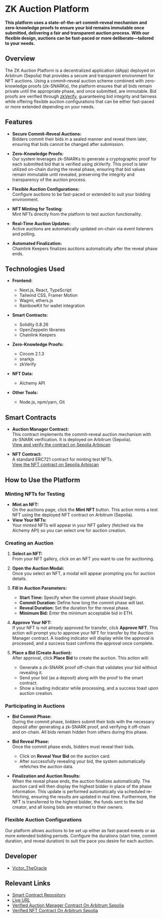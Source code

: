 # ZK Auction Platform

**This platform uses a state-of-the-art commit–reveal mechanism and zero-knowledge proofs to ensure your bid remains immutable once submitted, delivering a fair and transparent auction process. With our flexible design, auctions can be fast-paced or more deliberate—tailored to your needs.**

## Overview

The ZK Auction Platform is a decentralized application (dApp) deployed on Arbitrum (Sepolia) that provides a secure and transparent environment for NFT auctions. Using a commit–reveal auction scheme combined with zero-knowledge proofs (zk-SNARKs), the platform ensures that all bids remain private until the appropriate phase, and once submitted, are immutable. Bid proofs are verified through [zkVerify](https://docs.zkverify.io/), guaranteeing bid integrity and fairness while offering flexible auction configurations that can be either fast-paced or more extended depending on your needs.


## Features

- **Secure Commit–Reveal Auctions:**  
  Bidders commit their bids in a sealed manner and reveal them later, ensuring that bids cannot be changed after submission.
  
- **Zero-Knowledge Proofs:**  
  Our system leverages zk-SNARKs to generate a cryptographic proof for each submitted bid that is verified using zkVerify. This proof is later utilized on-chain during the reveal phase, ensuring that bid values remain immutable until revealed, preserving the integrity and transparency of the auction process.
  
- **Flexible Auction Configurations:**  
  Configure auctions to be fast-paced or extended to suit your bidding environment.
  
- **NFT Minting for Testing:**  
  Mint NFTs directly from the platform to test auction functionality.
  
- **Real-Time Auction Updates:**  
  Active auctions are automatically updated on-chain via event listeners and polling.
  
- **Automated Finalization:**  
  Chainlink Keepers finalizes auctions automatically after the reveal phase ends.

## Technologies Used

- **Frontend:**  
  - Next.js, React, TypeScript  
  - Tailwind CSS, Framer Motion  
  - Wagmi, ethers.js  
  - RainbowKit for wallet integration
  
- **Smart Contracts:**  
  - Solidity 0.8.26  
  - OpenZeppelin libraries  
  - Chainlink Keepers
  
- **Zero-Knowledge Proofs:**  
  - Circom 2.1.3  
  - snarkjs
  - zkVerify
  
- **NFT Data:**  
  - Alchemy API
  
- **Other Tools:**  
  - Node.js, npm/yarn, Git

## Smart Contracts

- **Auction Manager Contract:**  
  This contract implements the commit–reveal auction mechanism with zk-SNARK verification. It is deployed on Arbitrum (Sepolia).  
  [View and verify the contract on Sepolia Arbiscan](https://sepolia.arbiscan.io/address/0x2fad0a29b18be587eff4e1b0bc7b327e27579eb2)

- **NFT Contract:**  
  A standard ERC721 contract for minting test NFTs.  
  [View the NFT contract on Sepolia Arbiscan](https://sepolia.arbiscan.io/address/0xa39501fa04a52ba2a783d686f01db0f52ab50da7)

## How to Use the Platform

### Minting NFTs for Testing

- **Mint an NFT:**  
  On the auctions page, click the **Mint NFT** button. This action mints a test NFT using the deployed NFT contract on Arbitrum (Sepolia).  
- **View Your NFTs:**  
  Your minted NFTs will appear in your NFT gallery (fetched via the Alchemy API) so you can select one for auction creation.

### Creating an Auction

1. **Select an NFT:**  
   From your NFT gallery, click on an NFT you want to use for auctioning.
   
2. **Open the Auction Modal:**  
   Once you select an NFT, a modal will appear prompting you for auction details.

3. **Fill in Auction Parameters:**  
   - **Start Time:** Specify when the commit phase should begin.
   - **Commit Duration:** Define how long the commit phase will last.
   - **Reveal Duration:** Set the duration for the reveal phase.
   - **Minimum Bid:** Enter the minimum acceptable bid in ETH.
   
4. **Approve Your NFT:**  
   If your NFT is not already approved for transfer, click **Approve NFT**. This action will prompt you to approve your NFT for transfer by the Auction Manager contract. A loading indicator will display while the approval is processed, and a success toast confirms the approval once complete.

5. **Place a Bid (Create Auction):**  
   After approval, click **Place Bid** to create the auction. This action will:
   - Generate a zk-SNARK proof off-chain that validates your bid without revealing it.
   - Send your bid (as a deposit) along with the proof to the smart contract.
   - Show a loading indicator while processing, and a success toast upon auction creation.
   
### Participating in Auctions

- **Bid Commit Phase:**  
  During the commit phase, bidders submit their bids with the necessary deposit after generating a zk-SNARK proof, and verifying it off-chain and on-chain. All bids remain hidden from others during this phase.

- **Bid Reveal Phase:**  
  Once the commit phase ends, bidders must reveal their bids.  
  - Click on **Reveal Your Bid** on the auction card.
  - After successfully revealing your bid, the system automatically refetches the auction data.
  
- **Finalization and Auction Results:**  
  When the reveal phase ends, the auction finalizes automatically. The auction card will then display the highest bidder in place of the phase information. This update is performed automatically via scheduled re-fetching, ensuring the results are updated in real time. Furthermore, the NFT is transferred to the highest bidder, the funds sent to the bid creator, and all losing bids are returned to their owners.

### Flexible Auction Configurations

Our platform allows auctions to be set up either as fast-paced events or as more extended bidding periods. Configure the durations (start time, commit duration, and reveal duration) to suit the pace you desire for each auction.

## Developer

- [Victor_TheOracle](https://x.com/victorokpukpan_)

## Relevant Links

- [Smart Contract Repository](https://github.com/Victor-Okpukpan/zk-auction-contract)
- [Live URL](https://zk-auction.vercel.app/)
- [Verified Auction Manager Contract On Arbitrum Sepolia](https://sepolia.arbiscan.io/address/0x2fad0a29b18be587eff4e1b0bc7b327e27579eb2)
- [Verified NFT Contract On Arbitrum Sepolia](https://sepolia.arbiscan.io/address/0xa39501fa04a52ba2a783d686f01db0f52ab50da7)